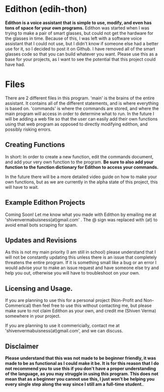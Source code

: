 # Edithon (edih-thon)
**Edithon is a voice assistant that is simple to use, modify, and even has tons of space for your own programs.** Edithon was started when I was trying to make a pair of smart glasses, but could not get the hardware for the glasses in time. Because of this, I was left with a software voice assistant that I could not use, but I didn't know if someone else had a better use for it, so I decided to post it on Github. I have removed all of the smart glasses code so that you can build whatever you want. Please use this as a base for your projects, as I want to see the potential that this project could have had.


# Files
There are 2 different files in this program. 'main' is the brains of the entire assistant. It contains all of the different statements, and is where everything is based on. 'commands' is where the commands are stored, and where the main program will access in order to determine what to run. In the future I will be adding a web file so that the user can easily add their own functions using that web program as opposed to directly modifying edithon, and possibly risking errors.
## Creating Functions
In short:
In order to create a new function, edit the commands document, and add your very own function to the program. **Be sure to also add your function to the function dictionary for Edithon to access your commands.**

In the future there will be a more detailed video guide on how to make your own functions, but as we are currently in the alpha state of this project, this will have to wait.
## Example Edithon Projects

Coming Soon! Let me know what you made with Edithon by emailing me at 'shivenvermabuisness(at)gmail.com' . The @ sign was replaced with (at) to avoid email bots scraping for spam.



## Updates and Revisions

As this is not my main priority (I am still in school) please understand that I will not be constantly updating this unless there is an issue that completely threatens the entire program. If it is something small like a bug or an error I would advise your to make an issue request and have someone else try and help you out, otherwise you will have to troubleshoot on your own. 

## Licensing and Usage.

If you are planning to use this for a personal project (Non-Profit and Non-Commerical) then feel free to use this without contacting me, but please make sure to not claim Edithon as your own, and credit me (Shiven Verma) somewhere in your project. 

If you are planning to use it commericially, contact me at 'shivenvermabuisness(at)gmail.com', and we can discuss.
## Disclaimer

**Please understand that this was not made to be beginner friendly, it was made to be as functional as I could make it be. It is for this reason that I do not recommend you to use this if you don't have a proper understanding of the language, as you may struggle in using this program. This does not mean that as a beginner you cannot use this, I just won't be helping you every single step along the way since I still am a full-time student.**.


